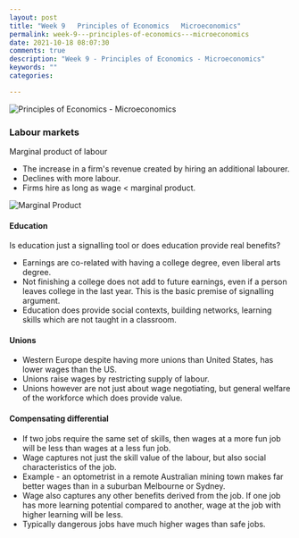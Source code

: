 ```yaml
---
layout: post
title: "Week 9   Principles of Economics   Microeconomics"
permalink: week-9---principles-of-economics---microeconomics
date: 2021-10-18 08:07:30
comments: true
description: "Week 9 - Principles of Economics - Microeconomics"
keywords: ""
categories:

---
```


![Principles of Economics - Microeconomics](/images/microeconomics-course.png)

### Labour markets

Marginal product of labour
* The increase in a firm's revenue created by hiring an additional labourer.
* Declines with more labour.
* Firms hire as long as wage < marginal product.

![Marginal Product](/images/marginal-product.png)

#### Education

Is education just a signalling tool or does education provide real benefits?

* Earnings are co-related with having a college degree, even liberal arts degree.
* Not finishing a college does not add to future earnings, even if a person leaves college in the last year. This is the basic premise of signalling argument.
* Education does provide social contexts, building networks, learning skills which are not taught in a classroom.

#### Unions

* Western Europe despite having more unions than United States, has lower wages than the US.
* Unions raise wages by restricting supply of labour.
* Unions however are not just about wage negotiating, but general welfare of the workforce which does provide value.


#### Compensating differential

* If two jobs require the same set of skills, then wages at a more fun job will be less than wages at a less fun job.
* Wage captures not just the skill value of the labour, but also social characteristics of the job.
* Example - an optometrist in a remote Australian mining town makes far better wages than in a suburban Melbourne or Sydney.
* Wage also captures any other benefits derived from the job. If one job has more learning potential compared to another, wage at the job with higher learning will be less.
* Typically dangerous jobs have much higher wages than safe jobs.
